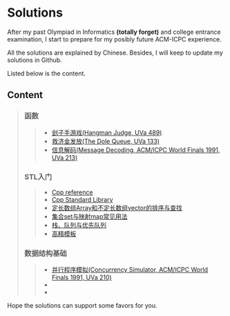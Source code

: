 # Solutions
After my past Olympiad in Informatics **(totally forget)** and college entrance examination, I start to prepare for my posibly future ACM-ICPC experience. 

All the solutions are explained by Chinese. Besides, I will keep to update my solutions in Github. 

Listed below is the content.

## Content
> ### 函数
> > * [刽子手游戏(Hangman Judge, UVa 489)](tests/UVa%20489%20刽子手游戏.md)
> > * [救济金发放(The Dole Queue, UVa 133)](tests/UVa%20133%20救济金发放.md)
> > * [信息解码(Message Decoding, ACM/ICPC World Finals 1991, UVa 213)](tests/UVa%20213%20信息解码.md)
> ### STL入门
> > * [Cpp reference](https://en.cppreference.com/w/cpp)
> > * [Cpp Standard Library](https://en.cppreference.com/w/cpp/header)
> > * [定长数组Array和不定长数组vector的排序与查找](tests/定长数组Array和不定长数组vector的排序与查找.md)
> > * [集合set与映射map常见用法](tests/集合set与映射map常见用法.md)
> > * [栈、队列与优先队列](tests/栈、队列与优先队列.md)
> > * [高精模板](tests/高精模板.md)
> ### 数据结构基础
> > * [并行程序模拟(Concurrency Simulator, ACM/ICPC World Finals 1991, UVa 210)](tests/并行程序模拟.md)
> > * 
> > *
Hope the solutions can support some favors for you.
